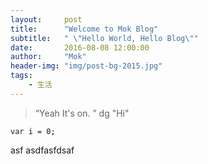```yaml
---
layout:     post
title:      "Welcome to Mok Blog"
subtitle:   " \"Hello World, Hello Blog\""
date:       2016-08-08 12:00:00
author:     "Mok"
header-img: "img/post-bg-2015.jpg"
tags:
    - 生活
---
```


> “Yeah It's on. ”
dg
>"Hi"

```
var i = 0;
```

asf
asdfasfdsaf
